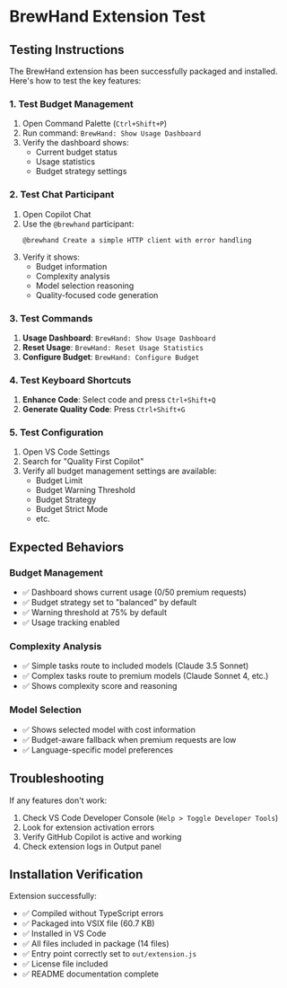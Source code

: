 # BrewHand Extension Test

## Testing Instructions

The BrewHand extension has been successfully packaged and installed. Here's how to test the key features:

### 1. Test Budget Management
1. Open Command Palette (`Ctrl+Shift+P`)
2. Run command: `BrewHand: Show Usage Dashboard`
3. Verify the dashboard shows:
   - Current budget status
   - Usage statistics
   - Budget strategy settings

### 2. Test Chat Participant
1. Open Copilot Chat
2. Use the `@brewhand` participant:
   ```
   @brewhand Create a simple HTTP client with error handling
   ```
3. Verify it shows:
   - Budget information
   - Complexity analysis
   - Model selection reasoning
   - Quality-focused code generation

### 3. Test Commands
1. **Usage Dashboard**: `BrewHand: Show Usage Dashboard`
2. **Reset Usage**: `BrewHand: Reset Usage Statistics`  
3. **Configure Budget**: `BrewHand: Configure Budget`

### 4. Test Keyboard Shortcuts
1. **Enhance Code**: Select code and press `Ctrl+Shift+Q`
2. **Generate Quality Code**: Press `Ctrl+Shift+G`

### 5. Test Configuration
1. Open VS Code Settings
2. Search for "Quality First Copilot"
3. Verify all budget management settings are available:
   - Budget Limit
   - Budget Warning Threshold
   - Budget Strategy
   - Budget Strict Mode
   - etc.

## Expected Behaviors

### Budget Management
- ✅ Dashboard shows current usage (0/50 premium requests)
- ✅ Budget strategy set to "balanced" by default
- ✅ Warning threshold at 75% by default
- ✅ Usage tracking enabled

### Complexity Analysis
- ✅ Simple tasks route to included models (Claude 3.5 Sonnet)
- ✅ Complex tasks route to premium models (Claude Sonnet 4, etc.)
- ✅ Shows complexity score and reasoning

### Model Selection
- ✅ Shows selected model with cost information
- ✅ Budget-aware fallback when premium requests are low
- ✅ Language-specific model preferences

## Troubleshooting

If any features don't work:
1. Check VS Code Developer Console (`Help > Toggle Developer Tools`)
2. Look for extension activation errors
3. Verify GitHub Copilot is active and working
4. Check extension logs in Output panel

## Installation Verification

Extension successfully:
- ✅ Compiled without TypeScript errors
- ✅ Packaged into VSIX file (60.7 KB)
- ✅ Installed in VS Code
- ✅ All files included in package (14 files)
- ✅ Entry point correctly set to `out/extension.js`
- ✅ License file included
- ✅ README documentation complete
